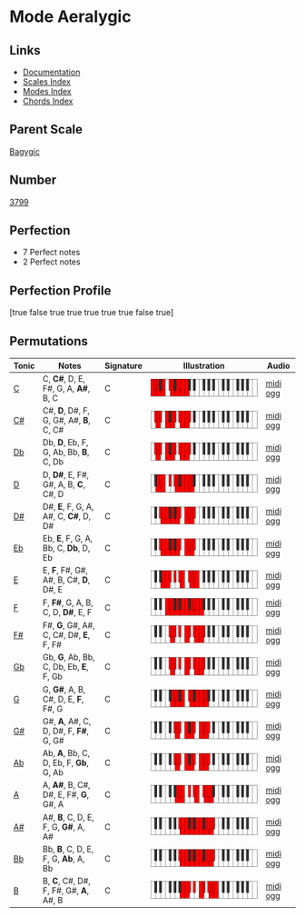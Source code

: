 # Mode Aeralygic

## Links

- [Documentation](index.md)
- [Scales Index](Scales.md)
- [Modes Index](Modes.md)
- [Chords Index](Chords.md)

## Parent Scale

[Bagygic](ScaleBagygic.md)

## Number

[3799](https://ianring.com/musictheory/scales/3799)

## Perfection

- 7 Perfect notes
- 2 Perfect notes

## Perfection Profile

[true false true true true true true false true]

## Permutations

| Tonic | Notes | Signature | Illustration | Audio |
|-------|-------|-----------|--------------|-------|
| [C](ModeCNaturalAeralygic.md) | C, **C#**, D, E, F#, G, A, **A#**, B, C | C | ![CNaturalAeralygic](ModeCNaturalAeralygic.png) | [midi](ModeCNaturalAeralygic.mid) [ogg](ModeCNaturalAeralygic.ogg) |
| [C#](ModeCSharpAeralygic.md) | C#, **D**, D#, F, G, G#, A#, **B**, C, C# | C | ![CSharpAeralygic](ModeCSharpAeralygic.png) | [midi](ModeCSharpAeralygic.mid) [ogg](ModeCSharpAeralygic.ogg) |
| [Db](ModeDFlatAeralygic.md) | Db, **D**, Eb, F, G, Ab, Bb, **B**, C, Db | C | ![DFlatAeralygic](ModeDFlatAeralygic.png) | [midi](ModeDFlatAeralygic.mid) [ogg](ModeDFlatAeralygic.ogg) |
| [D](ModeDNaturalAeralygic.md) | D, **D#**, E, F#, G#, A, B, **C**, C#, D | C | ![DNaturalAeralygic](ModeDNaturalAeralygic.png) | [midi](ModeDNaturalAeralygic.mid) [ogg](ModeDNaturalAeralygic.ogg) |
| [D#](ModeDSharpAeralygic.md) | D#, **E**, F, G, A, A#, C, **C#**, D, D# | C | ![DSharpAeralygic](ModeDSharpAeralygic.png) | [midi](ModeDSharpAeralygic.mid) [ogg](ModeDSharpAeralygic.ogg) |
| [Eb](ModeEFlatAeralygic.md) | Eb, **E**, F, G, A, Bb, C, **Db**, D, Eb | C | ![EFlatAeralygic](ModeEFlatAeralygic.png) | [midi](ModeEFlatAeralygic.mid) [ogg](ModeEFlatAeralygic.ogg) |
| [E](ModeENaturalAeralygic.md) | E, **F**, F#, G#, A#, B, C#, **D**, D#, E | C | ![ENaturalAeralygic](ModeENaturalAeralygic.png) | [midi](ModeENaturalAeralygic.mid) [ogg](ModeENaturalAeralygic.ogg) |
| [F](ModeFNaturalAeralygic.md) | F, **F#**, G, A, B, C, D, **D#**, E, F | C | ![FNaturalAeralygic](ModeFNaturalAeralygic.png) | [midi](ModeFNaturalAeralygic.mid) [ogg](ModeFNaturalAeralygic.ogg) |
| [F#](ModeFSharpAeralygic.md) | F#, **G**, G#, A#, C, C#, D#, **E**, F, F# | C | ![FSharpAeralygic](ModeFSharpAeralygic.png) | [midi](ModeFSharpAeralygic.mid) [ogg](ModeFSharpAeralygic.ogg) |
| [Gb](ModeGFlatAeralygic.md) | Gb, **G**, Ab, Bb, C, Db, Eb, **E**, F, Gb | C | ![GFlatAeralygic](ModeGFlatAeralygic.png) | [midi](ModeGFlatAeralygic.mid) [ogg](ModeGFlatAeralygic.ogg) |
| [G](ModeGNaturalAeralygic.md) | G, **G#**, A, B, C#, D, E, **F**, F#, G | C | ![GNaturalAeralygic](ModeGNaturalAeralygic.png) | [midi](ModeGNaturalAeralygic.mid) [ogg](ModeGNaturalAeralygic.ogg) |
| [G#](ModeGSharpAeralygic.md) | G#, **A**, A#, C, D, D#, F, **F#**, G, G# | C | ![GSharpAeralygic](ModeGSharpAeralygic.png) | [midi](ModeGSharpAeralygic.mid) [ogg](ModeGSharpAeralygic.ogg) |
| [Ab](ModeAFlatAeralygic.md) | Ab, **A**, Bb, C, D, Eb, F, **Gb**, G, Ab | C | ![AFlatAeralygic](ModeAFlatAeralygic.png) | [midi](ModeAFlatAeralygic.mid) [ogg](ModeAFlatAeralygic.ogg) |
| [A](ModeANaturalAeralygic.md) | A, **A#**, B, C#, D#, E, F#, **G**, G#, A | C | ![ANaturalAeralygic](ModeANaturalAeralygic.png) | [midi](ModeANaturalAeralygic.mid) [ogg](ModeANaturalAeralygic.ogg) |
| [A#](ModeASharpAeralygic.md) | A#, **B**, C, D, E, F, G, **G#**, A, A# | C | ![ASharpAeralygic](ModeASharpAeralygic.png) | [midi](ModeASharpAeralygic.mid) [ogg](ModeASharpAeralygic.ogg) |
| [Bb](ModeBFlatAeralygic.md) | Bb, **B**, C, D, E, F, G, **Ab**, A, Bb | C | ![BFlatAeralygic](ModeBFlatAeralygic.png) | [midi](ModeBFlatAeralygic.mid) [ogg](ModeBFlatAeralygic.ogg) |
| [B](ModeBNaturalAeralygic.md) | B, **C**, C#, D#, F, F#, G#, **A**, A#, B | C | ![BNaturalAeralygic](ModeBNaturalAeralygic.png) | [midi](ModeBNaturalAeralygic.mid) [ogg](ModeBNaturalAeralygic.ogg) |
